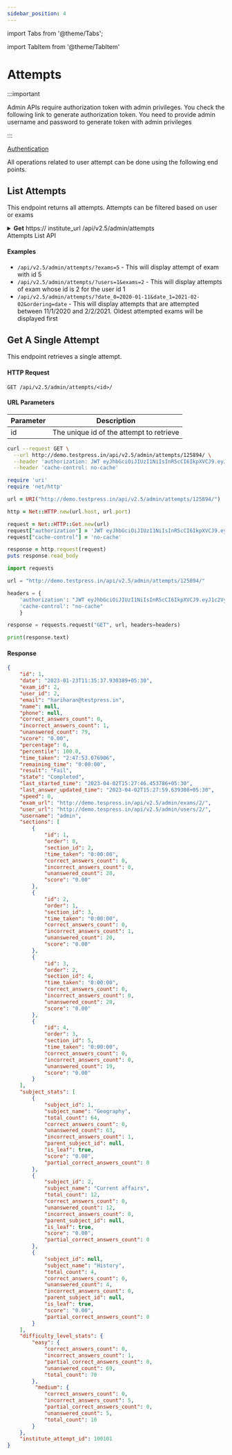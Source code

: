 ```yaml
---
sidebar_position: 4
---
```


import Tabs from '@theme/Tabs';

import TabItem from '@theme/TabItem'

# Attempts

:::important

Admin APIs require authorization token with admin privileges. You check the following link to generate authorization token. You need to provide admin username and password to generate token with admin privileges

:::

[Authentication](https://testpress.github.io/testpress_docs/docs/intro/)

All operations related to user attempt can be done using the following end points.

## List Attempts

This endpoint returns all attempts. Attempts can be filtered based on user or exams

<details>
  <summary> <b>Get</b> https:// institute_url /api/v2.5/admin/attempts<br />Attempts List API </summary>
  
  <p> This endpoint returns all attempts.</p>
  <h4> Parameters</h4>

  <h4> Query</h4>
  <table>
  <tr>
    <td  text-align="left">ordering</td>
    <td>string</td>
    <td>This will sort the results date Oldest started attempts will be displayed first <br />-date - Recently started attempts will be displayed first correctanswers_count <br />- Attempts with least correct answers will be displayed first <br />-correct answers_count <br />- Attempts with more correct answers will be displayed first incorrectLanswers_count <br />- Attempts with least incorrect answers will be displayed first <br />-incorrectanswers_count Attempts with more incorrect answerss will be displayed first unanswered_count <br />- Attempts with least unanswered answers will be displayed first -unanswered_count <br />- Attempts with more unanswered will be displayed first</td>
    </tr>
    <tr>
    <td  text-align="left">state</td>
    <td>number</td>
    <td>This will filter attempts based on the following states<br />
    0-Running Attempts<br />
    1- Completed Attempts<br />
    3-Not started</td>
    </tr>
    <tr>
    <td  text-align="left">date_1</td>
    <td>string</td>
    <td>This will display all attempts which started before this date</td>
    </tr>
        <tr>
    <td  text-align="left">date_0</td>
    <td>string</td>
    <td>This will display all attempts which started after this date</td>
    </tr>
       <tr>
    <td  text-align="left">Users</td>
    <td>integer</td>
    <td>To get attempts of an user. Value should be user id<br />
    Ex: users=1</td>
    </tr>
       <tr>
    <td  text-align="left">exams</td>
    <td>integer</td>
    <td>To filter attempts by exam. Value should be exam id exams<br />
    Ex: exams=3</td>
    </tr>
    </table>
    <h4>Responses</h4>
<details  >
<summary> 200  </summary>
<pre>

{
   "count":1,
   "next":"https://sandbox.testpress.in/api/v2.5/admin/attempts/?page=2",
   "previous":null,
   "per_page":200,
   "results":[
   {
      id: 68701,
      date: "2021-03-16T03:59:21.860924Z",
      exam_id: 133,
      user_id: 143,
      email: null,
      name: null,
      phone: null,
      correct_answers_count: 220,
      incorrect_answers_count: 20,
      unanswered_count: 200,
      score: "90.00",
      percentage: 0,
      time_taken: "0:00:00",
      remaining_time: null,
      result: "Not taken",
      state: "Completed",
      last_started_time: null,
      last_answer_updated_time: null,
      speed: 0,
      exam_url: "https://sandbox.testpress.in/api/v2.5/admin/exams/133/",
      user_url: "https://sandbox.testpress.in/api/v2.5/admin/users/133/"
   }]
}

</pre>
</details>
</details>

#### Examples

- `/api/v2.5/admin/attempts/?exams=5` - This will display attempt of exam with id 5
- `/api/v2.5/admin/attempts/?users=1&exams=2` - This will display attempts of exam whose id is 2 for the user id 1
- `/api/v2.5/admin/attempts/?date_0=2020-01-11&date_1=2021-02-02&ordering=date` - This will display attempts that are attempted between 11/1/2020 and 2/2/2021. Oldest attempted exams will be displayed first


## Get A Single Attempt

This endpoint retrieves a single attempt.


#### HTTP Request

```
GET /api/v2.5/admin/attempts/<id>/
```

#### URL Parameters


| Parameter | Description |
| --------- | ----------- |
| id | The unique id of the attempt to retrieve |

<Tabs>
<TabItem value="bash" label="cURL">


```bash
curl --request GET \
  --url http://demo.testpress.in/api/v2.5/admin/attempts/125894/ \
  --header 'authorization: JWT eyJhbGciOiJIUzI1NiIsInR5cCI6IkpXVCJ9.eyJ1c2VybmFtZSI6InRlc3RwcmVzcyIsInVzZXJfaWQiOjE3LCJlbWFpbCI6InRlc3RwcmVzcy5pbkBnbWFpbC5jb20iLCJleHAiOjE0NDc4MzMyMjl9.Ik_yi4lHbNbrRGhqmRpsW82Nls_O9lgXakk_syV-vSw' \
  --header 'cache-control: no-cache'

```

</TabItem>
<TabItem value="rb" label="Ruby">

```rb
require 'uri'
require 'net/http'

url = URI("http://demo.testpress.in/api/v2.5/admin/attempts/125894/")

http = Net::HTTP.new(url.host, url.port)

request = Net::HTTP::Get.new(url)
request["authorization"] = 'JWT eyJhbGciOiJIUzI1NiIsInR5cCI6IkpXVCJ9.eyJ1c2VybmFtZSI6InRlc3RwcmVzcyIsInVzZXJfaWQiOjE3LCJlbWFpbCI6InRlc3RwcmVzcy5pbkBnbWFpbC5jb20iLCJleHAiOjE0NDc4MzMyMjl9.Ik_yi4lHbNbrRGhqmRpsW82Nls_O9lgXakk_syV-vSw'
request["cache-control"] = 'no-cache'

response = http.request(request)
puts response.read_body
```

</TabItem>
<TabItem value="py" label="Python">

```py
import requests

url = "http://demo.testpress.in/api/v2.5/admin/attempts/125894/"

headers = {
    'authorization': "JWT eyJhbGciOiJIUzI1NiIsInR5cCI6IkpXVCJ9.eyJ1c2VybmFtZSI6InRlc3RwcmVzcyIsInVzZXJfaWQiOjE3LCJlbWFpbCI6InRlc3RwcmVzcy5pbkBnbWFpbC5jb20iLCJleHAiOjE0NDc4MzMyMjl9.Ik_yi4lHbNbrRGhqmRpsW82Nls_O9lgXakk_syV-vSw",
    'cache-control': "no-cache"
    }

response = requests.request("GET", url, headers=headers)

print(response.text)

```

</TabItem>

</Tabs>


#### Response


```json
{
    "id": 1,
    "date": "2023-01-23T11:35:37.930389+05:30",
    "exam_id": 2,
    "user_id": 2,
    "email": "hariharan@testpress.in",
    "name": null,
    "phone": null,
    "correct_answers_count": 0,
    "incorrect_answers_count": 1,
    "unanswered_count": 79,
    "score": "0.00",
    "percentage": 0,
    "percentile": 100.0,
    "time_taken": "2:47:53.076906",
    "remaining_time": "0:00:00",
    "result": "Fail",
    "state": "Completed",
    "last_started_time": "2023-04-02T15:27:46.453786+05:30",
    "last_answer_updated_time": "2023-04-02T15:27:59.639308+05:30",
    "speed": 0,
    "exam_url": "http://demo.tespress.in/api/v2.5/admin/exams/2/",
    "user_url": "http://demo.tespress.in/api/v2.5/admin/users/2/",
    "username": "admin",
    "sections": [
        {
            "id": 1,
            "order": 0,
            "section_id": 2,
            "time_taken": "0:00:00",
            "correct_answers_count": 0,
            "incorrect_answers_count": 0,
            "unanswered_count": 20,
            "score": "0.00"
        },
        {
            "id": 2,
            "order": 1,
            "section_id": 3,
            "time_taken": "0:00:00",
            "correct_answers_count": 0,
            "incorrect_answers_count": 1,
            "unanswered_count": 20,
            "score": "0.00"
        },
        {
            "id": 3,
            "order": 2,
            "section_id": 4,
            "time_taken": "0:00:00",
            "correct_answers_count": 0,
            "incorrect_answers_count": 0,
            "unanswered_count": 20,
            "score": "0.00"
        },
        {
            "id": 4,
            "order": 3,
            "section_id": 5,
            "time_taken": "0:00:00",
            "correct_answers_count": 0,
            "incorrect_answers_count": 0,
            "unanswered_count": 19,
            "score": "0.00"
        }
    ],
    "subject_stats": [
        {
            "subject_id": 1,
            "subject_name": "Geography",
            "total_count": 64,
            "correct_answers_count": 0,
            "unanswered_count": 63,
            "incorrect_answers_count": 1,
            "parent_subject_id": null,
            "is_leaf": true,
            "score": "0.00",
            "partial_correct_answers_count": 0
        },
        {
            "subject_id": 2,
            "subject_name": "Current affairs",
            "total_count": 12,
            "correct_answers_count": 0,
            "unanswered_count": 12,
            "incorrect_answers_count": 0,
            "parent_subject_id": null,
            "is_leaf": true,
            "score": "0.00",
            "partial_correct_answers_count": 0
        },
        {
            "subject_id": null,
            "subject_name": "History",
            "total_count": 4,
            "correct_answers_count": 0,
            "unanswered_count": 4,
            "incorrect_answers_count": 0,
            "parent_subject_id": null,
            "is_leaf": true,
            "score": "0.00",
            "partial_correct_answers_count": 0
        }
    ],
    "difficulty_level_stats": {
        "easy": {
            "correct_answers_count": 0,
            "incorrect_answers_count": 1,
            "partial_correct_answers_count": 0,
            "unanswered_count": 69,
            "total_count": 70
        },
         "medium": {
            "correct_answers_count": 0,
            "incorrect_answers_count": 5,
            "partial_correct_answers_count": 0,
            "unanswered_count": 5,
            "total_count": 10
        }
    },
    "institute_attempt_id": 100101
}

```